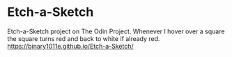 # Etch-a-Sketch
Etch-a-Sketch project on The Odin Project. Whenever I hover over a square the square turns red and back to white if already red. https://binary1011e.github.io/Etch-a-Sketch/